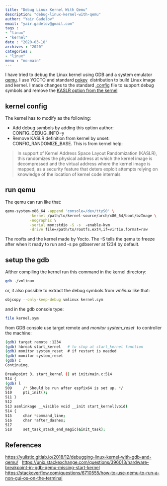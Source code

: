 ```yaml
---
title: "Debug Linux Kernel With Qemu"
description: "debug-linux-kernel-with-qemu"
author: "Yair Gadelov"
email: "yair.gadelov@gmail.com"
tags : 
- "linux"
- "kernel"
date : "2020-03-18"
archives : "2020"
categories : 
- "linux"
menu : "no-main"
---
```

I have tried to debug the Linux kernel using GDB and a system emulator [qemu](https://www.qemu.org/). I use YOCTO and standard [pokey](https://www.yoctoproject.org/software-item/poky/)  distribution to build Linux image and kernel. I made changes to the standard [.config](post/content/post/debug-linux-kernel-with-qemu/config) file to support debug symbols and remove the [KASLR option from the kernel](https://www.spinics.net/lists/newbies/msg59708.html)

## kernel config
The kernel has to modify as the following:
* Add debug symbols by adding this option author: CONFIG_DEBUG_INFO=y  
* Remove KASLR definition from kernel by unset: CONFIG_RANDOMIZE_BASE. This is from kernel help:  
>In support of Kernel Address Space Layout Randomization (KASLR),
>this randomizes the physical address at which the kernel image
>is decompressed and the virtual address where the kernel
>image is mapped, as a security feature that deters exploit
>attempts relying on knowledge of the location of kernel
>code internals

## run qemu
The qemu can run like that:
```bash
qemu-system-x86_64 -append 'console=/dev/ttyS0' \
		   -kernel /path/to/kernel-source/arch/x86_64/boot/bzImage \
		   -nographic \ 
		   -serial mon:stdio -S -s  -enable-kvm 
		   -drive file=/path/to/rootfs.ext4,if=virtio,format=raw
```
The roofts and the kernel made by Yocto. The -S tells the qemu to freeze after when it ready to run and -s pe gdbserver at 1234 by default. 


## setup the gdb
Afther compiling the kernel run this command in the kernel directory:
```bash
gdb ./vmlinux
```
or, it also possible to extract the debug symbols from *vmlinux* like that:
```bash
objcopy --only-keep-debug vmlinux kernel.sym
```
and in the gdb console type:
```bash 
file kernel.sym 
```
from GDB console use target remote and *monitor system_reset*  to controller the machine:
```bash
(gdb) target remote :1234
(gdb) hbreak start_kernel   # to stop at start_kernel function
(gdb) monitor system_reset  # if restart is needed
(gdb) monitor system_reset
(gdb) c
Continuing.

Breakpoint 3, start_kernel () at init/main.c:514
514	{
(gdb) l
509		/* Should be run after espfix64 is set up. */
510		pti_init();
511	}
512	
513	asmlinkage __visible void __init start_kernel(void)
514	{
515		char *command_line;
516		char *after_dashes;
517	
518		set_task_stack_end_magic(&init_task);
```


## References
https://yulistic.gitlab.io/2018/12/debugging-linux-kernel-with-gdb-and-qemu/  
https://unix.stackexchange.com/questions/396013/hardware-breakpoint-in-gdb-qemu-missing-start-kernel  
https://stackoverflow.com/questions/6710555/how-to-use-qemu-to-run-a-non-gui-os-on-the-terminal  

